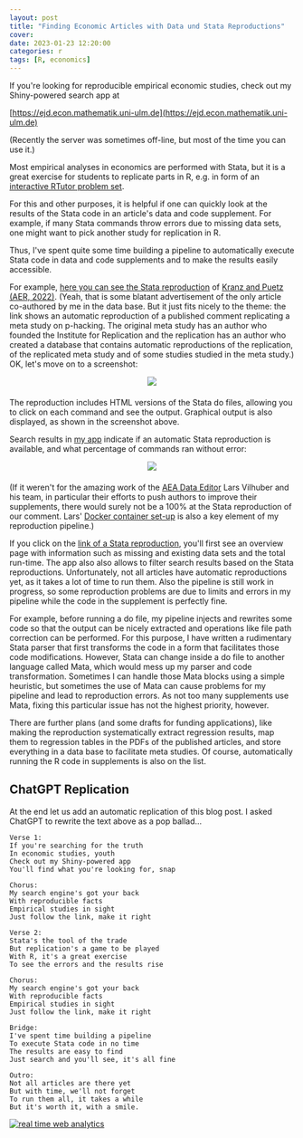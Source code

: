```yaml
---
layout: post
title: "Finding Economic Articles with Data und Stata Reproductions"
cover: 
date: 2023-01-23 12:20:00
categories: r
tags: [R, economics]
---
```


If you're looking for reproducible empirical economic studies, check out my Shiny-powered search app at

[https://ejd.econ.mathematik.uni-ulm.de](https://ejd.econ.mathematik.uni-ulm.de)

(Recently the server was sometimes off-line, but most of the time you can use it.)

Most empirical analyses in economics are performed with Stata, but it is a great exercise for students to replicate parts in R, e.g. in form of an [interactive RTutor problem set](https://github.com/skranz/RTutor). 

For this and other purposes, it is helpful if one can quickly look at the results of the Stata code in an article's data and code supplement. For example, if many Stata commands throw errors due to missing data sets, one might want to pick another study for replication in R.

Thus, I've spent quite some time building a pipeline to automatically execute Stata code in data and code supplements and to make the results easily accessible.

For example, [here you can see the Stata reproduction](https://econ.mathematik.uni-ulm.de/ejd/repbox/aer/aer_112_9_9/) of [Kranz and Puetz (AER, 2022)](https://www.aeaweb.org/articles?id=10.1257/aer.20210121). (Yeah, that is some blatant advertisement of the only article co-authored by me in the data base. But it just fits nicely to the theme: the link shows an automatic reproduction of a published comment replicating a meta study on p-hacking. The original meta study has an author who founded the Institute for Replication and the replication has an author who created a database that contains automatic reproductions of the replication, of the replicated meta study and of some studies studied in the meta study.) OK, let's move on to a screenshot: <br>

<center>
<a href="https://econ.mathematik.uni-ulm.de/ejd/repbox/aer/aer_112_9_9/do.html?do=3"><img src="http://skranz.github.io/images/ejd/ejd_repbox_1.jpeg" style="max-width: 100%; margin-bottom: 0.5em;"></a>
</center>

The reproduction includes HTML versions of the Stata do files, allowing you to click on each command and see the output. Graphical output is also displayed, as shown in the screenshot above.

Search results in [my app](https://ejd.econ.mathematik.uni-ulm.de) indicate if an automatic Stata reproduction is available, and what percentage of commands ran without error: <br>

<center>
<a href="https://ejd.econ.mathematik.uni-ulm.de"><img src="http://skranz.github.io/images/ejd/ejd_repbox_2.jpeg" style="max-width: 100%; margin-bottom: 0.5em;"></a>
</center>

(If it weren't for the amazing work of the [AEA Data Editor](https://aeadataeditor.github.io/) Lars Vilhuber and his team, in particular their efforts to push authors to improve their supplements, there would surely not be a 100% at the Stata reproduction of our comment. Lars' [Docker container set-up](https://aeadataeditor.github.io/posts/2021-11-16-docker.) is also a key element of my reproduction pipeline.)

If you click on the [link of a Stata reproduction](https://econ.mathematik.uni-ulm.de/ejd/repbox/aer/aer_112_9_9/), you'll first see an overview page with information such as missing and existing data sets and the total run-time. The app also also allows to filter search results based on the Stata reproductions. Unfortunately, not all articles have automatic reproductions yet, as it takes a lot of time to run them. Also the pipeline is still work in progress, so some reproduction problems are due to limits and errors in my pipeline while the code in the supplement is perfectly fine. 

For example, before running a do file, my pipeline injects and rewrites some code so that the output can be nicely extracted and operations like file path correction can be performed. For this purpose, I have written a rudimentary Stata parser that first transforms the code in a form that facilitates those code modifications. However, Stata can change inside a do file to another language called Mata, which would mess up my parser and code transformation. Sometimes I can handle those Mata blocks using a simple heuristic, but sometimes the use of Mata can cause problems for my pipeline and lead to reproduction errors. As not too many supplements use Mata, fixing this particular issue has not the highest priority, however.

There are further plans (and some drafts for funding applications), like making the reproduction systematically extract regression results, map them to regression tables in the PDFs of the published articles, and store everything in a data base to facilitate meta studies. Of course, automatically running the R code in supplements is also on the list.

## ChatGPT Replication

At the end let us add an automatic replication of this blog post. I asked ChatGPT to rewrite the text above as a pop ballad...

```
Verse 1:
If you're searching for the truth
In economic studies, youth
Check out my Shiny-powered app
You'll find what you're looking for, snap

Chorus:
My search engine's got your back
With reproducible facts
Empirical studies in sight
Just follow the link, make it right

Verse 2:
Stata's the tool of the trade
But replication's a game to be played
With R, it's a great exercise
To see the errors and the results rise

Chorus:
My search engine's got your back
With reproducible facts
Empirical studies in sight
Just follow the link, make it right

Bridge:
I've spent time building a pipeline
To execute Stata code in no time
The results are easy to find
Just search and you'll see, it's all fine

Outro:
Not all articles are there yet
But with time, we'll not forget
To run them all, it takes a while
But it's worth it, with a smile.
```

<script type="text/javascript">
var sc_project=12455234; 
var sc_invisible=1; 
var sc_security="36f1b76e"; 
var sc_client_storage="disabled"; 
</script>
<script type="text/javascript"
src="https://www.statcounter.com/counter/counter.js"
async></script>
<noscript><div class="statcounter"><a title="real time web
analytics" href="https://statcounter.com/"
target="_blank"><img class="statcounter"
src="https://c.statcounter.com/12455234/0/36f1b76e/1/"
alt="real time web analytics"></a></div></noscript>
